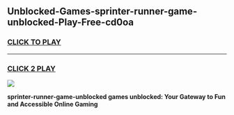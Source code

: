 
## Unblocked-Games-sprinter-runner-game-unblocked-Play-Free-cd0oa
<h3>
<a href="https://premium76.site?title=sprinter-runner-game-unblocked&ref=21A">CLICK TO PLAY</a></h3>
<hr>

<h3>
<a href="https://premium76.site?title=sprinter-runner-game-unblocked&ref=21A">CLICK 2 PLAY</a>
  
</h3>

<a href="https://premium76.site?title=sprinter-runner-game-unblocked&ref=21A"><img src="https://clearcache.store/games.png"></a>


**sprinter-runner-game-unblocked games unblocked: Your Gateway to Fun and Accessible Online Gaming**

